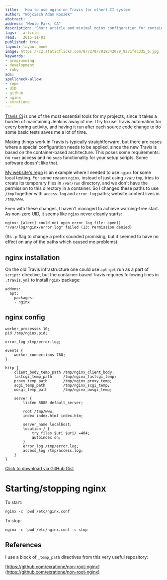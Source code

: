 ```yaml
---
title:	'How to use nginx on Travis (or other) CI system'
author: "Wojciech Adam Koszek"
abstract:
address: "Menlo Park, CA"
description: 'Short article and minimal nginx configuration for container-based infrastructure'
tags:	article
read:	2015-11-01
published: true
layout:	layout_book
image: https://c2.staticflickr.com/8/7270/7018342079_9271fec335_b.jpg
keywords:
- programming
- development
- ruby
ads:
spellcheck-allow:
- repo
- UID
- github
- nginx
- exratione
---
```


[Travis Ci](http://www.travis-ci.org) is one of the most essential tools for
my projects, since it takes a burden of maintaining Jenkins away of me. I
try to use Travis automation for every boring activity, and having it run
after each source code change to do some basic tests saves me a lot of time.

Making things work in Travis is typically straightforward, but there are
cases where a special configuration needs to be applied, since the new
Travis is based on the container-based architecture. This poses some
requirements: no `root` access and no `sudo` functionality for your setup
scripts. Some software doesn't like that.

[My website's repo](http://github.com/wkoszek/me) is an example where I
needed to use `nginx` for some local testing. For some reason `nginx`,
instead of just using `/var/tmp`, tries to create its temporary files in
`/var/run` directory, and we don't have the permission to this directory in
a container. So I changed these paths to use `/tmp` together with
`access_log` and `error_log` paths; website content lives in `/tmp/www`.

Even with these changes, I haven't managed to achieve warning-free start. As
non-zero UID, it seems like `nginx` never cleanly starts:

	nginx: [alert] could not open error log file: open()
	"/var/log/nginx/error.log" failed (13: Permission denied)

(Its `-p` flag to change a prefix sounded promising, but it seemed to have
no effect on any of the paths which caused me problems)

## nginx installation

On the old Travis infrastructure one could use `apt-get` run as a part of
`script:` directive, but the container-based Travis requires following lines
in `.travis.yml` to install `nginx` package:

	addons:
	  apt:
	    packages:
	    - nginx

## nginx config

~~~nginx
worker_processes 10;
pid /tmp/nginx.pid;

error_log /tmp/error.log;

events {
	worker_connections 768;
}

http {
	client_body_temp_path /tmp/nginx_client_body;
	fastcgi_temp_path     /tmp/nginx_fastcgi_temp;
	proxy_temp_path       /tmp/nginx_proxy_temp;
	scgi_temp_path        /tmp/nginx_scgi_temp;
	uwsgi_temp_path       /tmp/nginx_uwsgi_temp;

	server {
		listen 8888 default_server;

		root /tmp/www;
		index index.html index.htm;

		server_name localhost;
		location / {
			try_files $uri $uri/ =404;
			autoindex on;
		}
		error_log /tmp/error.log;
		access_log /tmp/access.log;
	}
}
~~~

[Click to download via GitHub Gist](https://gist.github.com/wkoszek/f72b8eb36e02d07adc81)

# Starting/stopping nginx

To start:

	nginx -c `pwd`/etc/nginx.conf

To stop:

	nginx -c `pwd`/etc/nginx.conf -s stop

## References

I use a block of `_temp_path` directives from this very useful repository:

[https://github.com/exratione/non-root-nginx](https://github.com/exratione/non-root-nginx)
